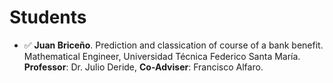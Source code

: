 # Students
* ✅  **Juan Briceño**. Prediction and classication of course of a bank benefit. <br> 
Mathematical Engineer, Universidad Técnica Federico Santa María. <br>
**Professor**: Dr. Julio Deride, **Co-Adviser**: Francisco Alfaro. 
